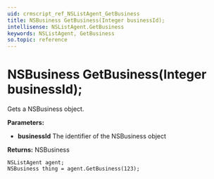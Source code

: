 ```yaml
---
uid: crmscript_ref_NSListAgent_GetBusiness
title: NSBusiness GetBusiness(Integer businessId);
intellisense: NSListAgent.GetBusiness
keywords: NSListAgent, GetBusiness
so.topic: reference
---
```


# NSBusiness GetBusiness(Integer businessId);

Gets a NSBusiness object.

**Parameters:**
 - **businessId** The identifier of the NSBusiness object

**Returns:** NSBusiness

```crmscript
NSListAgent agent;
NSBusiness thing = agent.GetBusiness(123);
```

